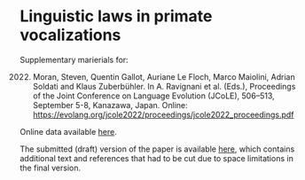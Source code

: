 # Linguistic laws in primate vocalizations

Supplementary marierials for:

2022. Moran, Steven, Quentin Gallot, Auriane Le Floch, Marco Maiolini, Adrian Soldati and Klaus Zuberbühler. In A. Ravignani et al. (Eds.), Proceedings of the Joint Conference on Language Evolution (JCoLE), 506–513, September 5-8, Kanazawa, Japan. Online: https://evolang.org/jcole2022/proceedings/jcole2022_proceedings.pdf

Online data available [here](https://docs.google.com/spreadsheets/d/1aOvPk7hZSHDaXnzTS00LkqQ3vQTw_Bmxoi5Csx7kQQA/edit?usp=sharing).

The submitted (draft) version of the paper is available [here](JCOLE_132_draft.pdf), which contains additional text and references that had to be cut due to space limitations in the final version.
